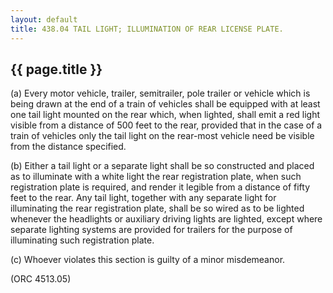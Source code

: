 ---
layout: default 
title: 438.04 TAIL LIGHT; ILLUMINATION OF REAR LICENSE PLATE.---

{{ page.title }}
----------------

​(a) Every motor vehicle, trailer, semitrailer, pole trailer or vehicle
which is being drawn at the end of a train of vehicles shall be equipped
with at least one tail light mounted on the rear which, when lighted,
shall emit a red light visible from a distance of 500 feet to the rear,
provided that in the case of a train of vehicles only the tail light on
the rear-most vehicle need be visible from the distance specified.

​(b) Either a tail light or a separate light shall be so constructed and
placed as to illuminate with a white light the rear registration plate,
when such registration plate is required, and render it legible from a
distance of fifty feet to the rear. Any tail light, together with any
separate light for illuminating the rear registration plate, shall be so
wired as to be lighted whenever the headlights or auxiliary driving
lights are lighted, except where separate lighting systems are provided
for trailers for the purpose of illuminating such registration plate.

​(c) Whoever violates this section is guilty of a minor misdemeanor.

(ORC 4513.05)
